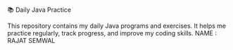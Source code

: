 📚 Daily Java Practice

This repository contains my daily Java programs and exercises. It helps me practice regularly, track progress, and improve my coding skills.
NAME : RAJAT SEMWAL
